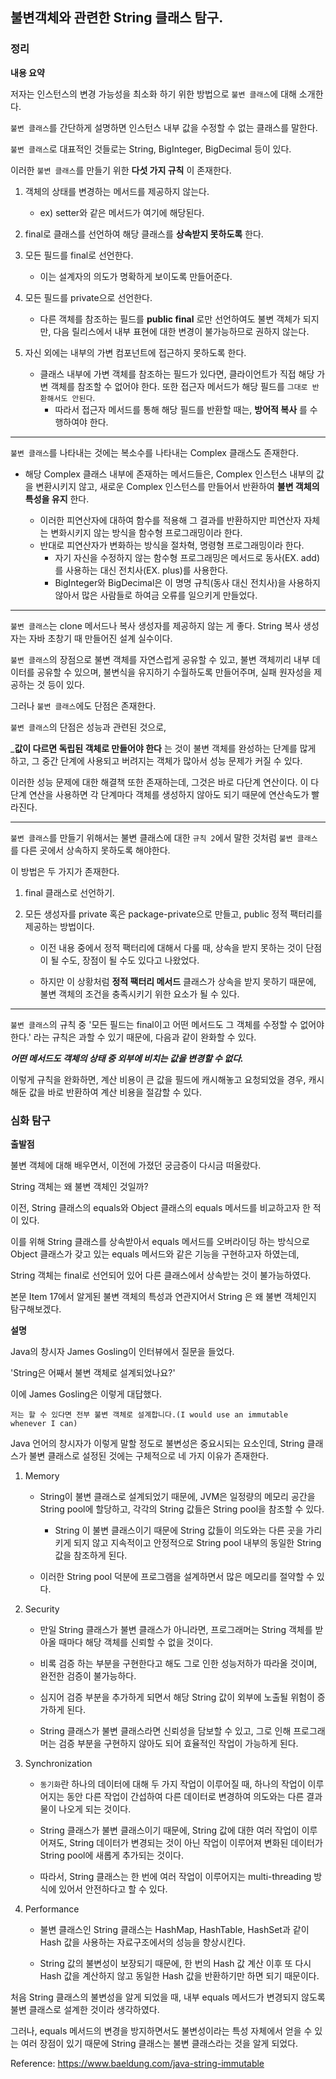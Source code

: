 ## 불변객체와 관련한 String 클래스 탐구.

### 정리

**내용 요약**

저자는 인스턴스의 변경 가능성을 최소화 하기 위한 방법으로 `불변 클래스`에 대해 소개한다.

`불변 클래스`를 간단하게 설명하면 인스턴스 내부 값을 수정할 수 없는 클래스를 말한다.

`불변 클래스`로 대표적인 것들로는 String, BigInteger, BigDecimal 등이 있다.

이러한 `불변 클래스`를 만들기 위한 __다섯 가지 규칙__ 이 존재한다.

1. 객체의 상태를 변경하는 메서드를 제공하지 않는다.
    + ex) setter와 같은 메서드가 여기에 해당된다.

2. final로 클래스를 선언하여 해당 클래스를 __상속받지 못하도록__ 한다.

3. 모든 필드를 final로 선언한다.
    + 이는 설계자의 의도가 명확하게 보이도록 만들어준다.

4. 모든 필드를 private으로 선언한다.
    + 다른 객체를 참조하는 필드를 __public final__ 로만 선언하여도 불변 객체가 되지만, 다음 릴리스에서 내부 표현에 대한 변경이 불가능하므로 권하지 않는다.

5. 자신 외에는 내부의 가변 컴포넌트에 접근하지 못하도록 한다.
    + 클래스 내부에 가변 객체를 참조하는 필드가 있다면, 클라이언트가 직접 해당 가변 객체를 참조할 수 없어야 한다. 또한 접근자 메서드가 해당 필드를 `그대로 반환해서도 안된다`.
        + 따라서 접근자 메서드를 통해 해당 필드를 반환할 때는, __방어적 복사__ 를 수행하여야 한다.

---

`불변 클래스`를 나타내는 것에는 복소수를 나타내는 Complex 클래스도 존재한다.

+ 해당 Complex 클래스 내부에 존재하는 메서드들은, Complex 인스턴스 내부의 값을 변환시키지 않고, 새로운 Complex 인스턴스를 만들어서 반환하여 __불변 객체의 특성을 유지__ 한다.

    + 이러한 피연산자에 대하여 함수를 적용해 그 결과를 반환하지만 피연산자 자체는 변화시키지 않는 방식을 함수형 프로그래밍이라 한다.
    + 반대로 피연산자가 변화하는 방식을 절차혁, 명령형 프로그래밍이라 한다.
        + 자기 자신을 수정하지 않는 함수형 프로그래밍은 메서드로 동사(EX. add)를 사용하는 대신 전치사(EX. plus)를 사용한다.
        + BigInteger와 BigDecimal은 이 명명 규칙(동사 대신 전치사)을 사용하지 않아서 많은 사람들로 하여금 오류를 일으키게 만들었다.

---

`불변 클래스`는 clone 메서드나 복사 생성자를 제공하지 않는 게 좋다. String 복사 생성자는 자바 초창기 때 만들어진 설계 실수이다.

`불변 클래스`의 장점으로 불변 객체를 자연스럽게 공유할 수 있고, 불변 객체끼리 내부 데이터를 공유할 수 있으며, 불변식을 유지하기 수월하도록 만들어주며, 실패 원자성을 제공하는 것 등이 있다.

그러나 `불변 클래스`에도 단점은 존재한다.

`불변 클래스`의 단점은 성능과 관련된 것으로,

___값이 다르면 독립된 객체로 만들어야 한다__ 는 것이 불변 객체를 완성하는 단계를 많게 하고, 그 중간 단계에 사용되고 버려지는 객체가 많아서 성능 문제가 커질 수 있다.

이러한 성능 문제에 대한 해결책 또한 존재하는데, 그것은 바로 다단계 연산이다. 이 다단계 연산을 사용하면 각 단계마다 객체를 생성하지 않아도 되기 때문에 연산속도가 빨라진다.

---

`불변 클래스`를 만들기 위해서는 불변 클래스에 대한 `규칙 2`에서 말한 것처럼 `불변 클래스`를 다른 곳에서 상속하지 못하도록 해야한다.

이 방법은 두 가지가 존재한다.

1. final 클래스로 선언하기.

2. 모든 생성자를 private 혹은 package-private으로 만들고, public 정적 팩터리를 제공하는 방법이다.

    + 이전 내용 중에서 정적 팩터리에 대해서 다룰 때, 상속을 받지 못하는 것이 단점이 될 수도, 장점이 될 수도 있다고 나왔었다.

    + 하지만 이 상황처럼 __정적 팩터리 메서드__ 클래스가 상속을 받지 못하기 때문에, 불변 객체의 조건을 충족시키기 위한 요소가 될 수 있다.

---

`불변 클래스`의 규칙 중 '모든 필드는 final이고 어떤 메서드도 그 객체를 수정할 수 없어야 한다.' 라는 규칙은 과할 수 있기 때문에, 다음과 같이 완화할 수 있다.

___어떤 메서드도 객체의 상태 중 외부에 비치는 값을 변경할 수 없다.___

이렇게 규칙을 완화하면, 계산 비용이 큰 값을 필드에 캐시해놓고 요청되었을 경우, 캐시해둔 값을 바로 반환하여 계산 비용을 절감할 수 있다.



### 심화 탐구

**출발점**


불변 객체에 대해 배우면서, 이전에 가졌던 궁금증이 다시금 떠올랐다.

String 객체는 왜 불변 객체인 것일까?

이전, String 클래스의 equals와 Object 클래스의 equals 메서드를 비교하고자 한 적이 있다.

이를 위해 String 클래스를 상속받아서 equals 메서드를 오버라이딩 하는 방식으로 Object 클래스가 갖고 있는 equals 메서드와 같은 기능을 구현하고자 하였는데,

String 객체는 final로 선언되어 있어 다른 클래스에서 상속받는 것이 불가능하였다.

본문 Item 17에서 알게된 불변 객체의 특성과 연관지어서 String 은 왜 불변 객체인지 탐구해보겠다.


**설명**

Java의 창시자 James Gosling이 인터뷰에서 질문을 들었다. 

'String은 어째서 불변 객체로 설계되었나요?'

이에 James Gosling은 이렇게 대답했다.

`저는 할 수 있다면 전부 불변 객체로 설계합니다.(I would use an immutable whenever I can)`

Java 언어의 창시자가 이렇게 말할 정도로 불변성은 중요시되는 요소인데, String 클래스가 불변 클래스로 설정된 것에는 구체적으로 네 가지 이유가 존재한다.

1. Memory

    + String이 불변 클래스로 설계되었기 때문에, JVM은 일정량의 메모리 공간을 String pool에 할당하고, 각각의 String 값들은 String pool을 참조할 수 있다.

        + String 이 불변 클래스이기 때문에 String 값들이 의도와는 다른 곳을 가리키게 되지 않고 지속적이고 안정적으로 String pool 내부의 동일한 String 값을 참조하게 된다.

    + 이러한 String pool 덕분에 프로그램을 설계하면서 많은 메모리를 절약할 수 있다.


2. Security

    + 만일 String 클래스가 불변 클래스가 아니라면, 프로그래머는 String 객체를 받아올 때마다 해당 객체를 신뢰할 수 없을 것이다.
    + 비록 검증 하는 부분을 구현한다고 해도 그로 인한 성능저하가 따라올 것이며, 완전한 검증이 불가능하다.
    + 심지어 검증 부분을 추가하게 되면서 해당 String 값이 외부에 노출될 위험이 증가하게 된다.

    + String 클래스가 불변 클래스라면 신뢰성을 담보할 수 있고, 그로 인해 프로그래머는 검증 부분을 구현하지 않아도 되어 효율적인 작업이 가능하게 된다.

3. Synchronization

    + `동기화`란 하나의 데이터에 대해 두 가지 작업이 이루어질 때, 하나의 작업이 이루어지는 동안 다른 작업이 간섭하여 다른 데이터로 변경하여 의도와는 다른 결과물이 나오게 되는 것이다.

    + String 클래스가 불변 클래스이기 때문에, String 값에 대한 여러 작업이 이루어져도, String 데이터가 변경되는 것이 아닌 작업이 이루어져 변화된 데이터가 String pool에 새롭게 추가되는 것이다.

    + 따라서, String 클래스는 한 번에 여러 작업이 이루어지는 multi-threading 방식에 있어서 안전하다고 할 수 있다.

4. Performance

    + 불변 클래스인 String 클래스는 HashMap, HashTable, HashSet과 같이 Hash 값을 사용하는 자료구조에서의 성능을 향상시킨다.

    + String 값의 불변성이 보장되기 때문에, 한 번의 Hash 값 계산 이후 또 다시 Hash 값을 계산하지 않고 동일한 Hash 값을 반환하기만 하면 되기 때문이다.


처음 String 클래스의 불변성을 알게 되었을 때, 내부 equals 메서드가 변경되지 않도록 불변 클래스로 설계한 것이라 생각하였다.

그러나, equals 메서드의 변경을 방지하면서도 불변성이라는 특성 자체에서 얻을 수 있는 여러 장점이 있기 때문에 String 클래스는 불변 클래스라는 것을 알게 되었다.




Reference:
https://www.baeldung.com/java-string-immutable